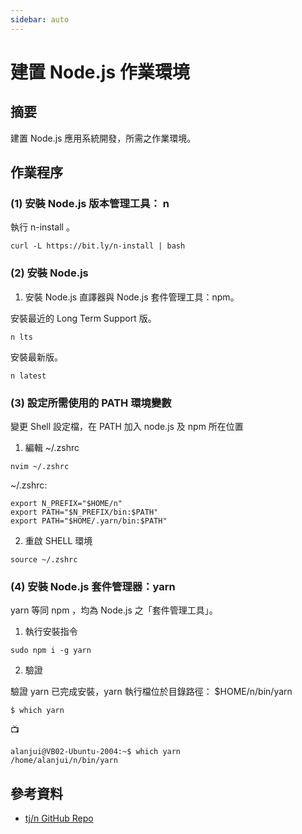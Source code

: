 ```yaml
---
sidebar: auto
---
```


# 建置 Node.js 作業環境

## 摘要

建置 Node.js 應用系統開發，所需之作業環境。


## 作業程序

### (1) 安裝 Node.js 版本管理工具： n 

執行 n-install 。

```
curl -L https://bit.ly/n-install | bash
```

### (2) 安裝 Node.js

1. 安裝 Node.js 直譯器與 Node.js 套件管理工具：npm。

安裝最近的 Long Term Support 版。

```
n lts
```

安裝最新版。

```
n latest
```

### (3) 設定所需使用的 PATH 環境變數

變更 Shell 設定檔，在 PATH 加入 node.js 及 npm 所在位置

1. 編輯 ~/.zshrc

```
nvim ~/.zshrc
```

~/.zshrc:
```
export N_PREFIX="$HOME/n"
export PATH="$N_PREFIX/bin:$PATH"
export PATH="$HOME/.yarn/bin:$PATH"
```

2. 重啟 SHELL 環境

```
source ~/.zshrc
```

### (4) 安裝 Node.js 套件管理器：yarn

yarn 等同 npm ，均為 Node.js 之「套件管理工具」。

1. 執行安裝指令

```
sudo npm i -g yarn
```

2. 驗證

驗證 yarn 已完成安裝，yarn 執行檔位於目錄路徑：
$HOME/n/bin/yarn

```
$ which yarn
```

📺

```
alanjui@VB02-Ubuntu-2004:~$ which yarn
/home/alanjui/n/bin/yarn
```


## 參考資料

- [tj/n GitHub Repo](https://github.com/tj/n)
